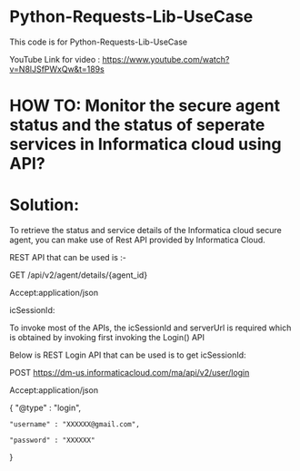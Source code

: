 # Python-Requests-Lib-UseCase
 This code is for Python-Requests-Lib-UseCase 
 
 YouTube Link for video : https://www.youtube.com/watch?v=N8lJSfPWxQw&t=189s

# HOW TO: Monitor the secure agent status and the status of seperate services in Informatica cloud using API?
# Solution:

To retrieve the status and service details of the Informatica cloud secure agent, you can make use of Rest API provided by Informatica Cloud.

REST API that can be used is :- 

GET <serverUrl>/api/v2/agent/details/{agent_id}
 
Accept:application/json

icSessionId: <icSessionId>


To invoke most of the APIs, the icSessionId and serverUrl is required which is obtained by invoking first invoking the Login() API

Below is REST Login API that can be used is to get icSessionId:

POST https://dm-us.informaticacloud.com/ma/api/v2/user/login

Accept:application/json

{
    "@type" : "login",

    "username" : "XXXXXX@gmail.com",
    
    "password" : "XXXXXX"
}
